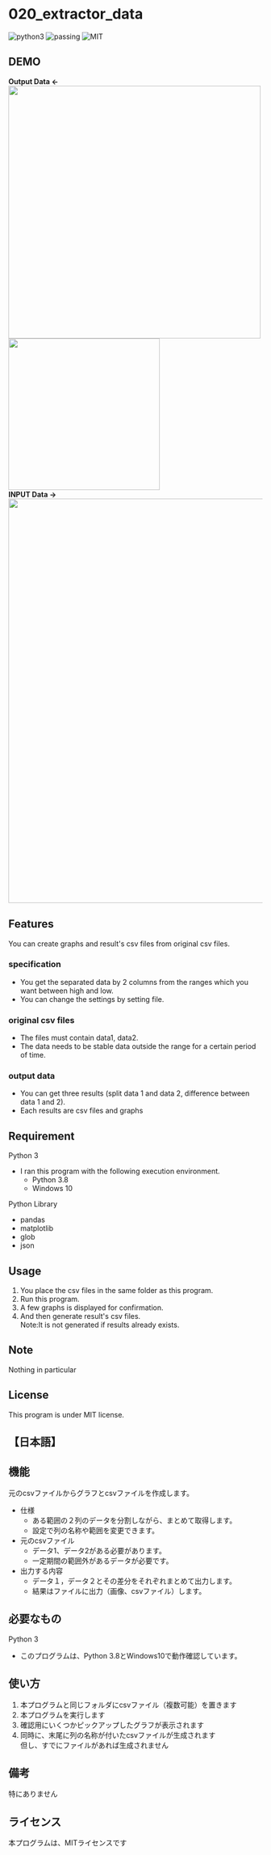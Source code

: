 # 020_extractor_data

![python3](https://img.shields.io/badge/type-python3-brightgreen)  ![passing](https://img.shields.io/badge/windows%20build-passing-brightgreen) ![MIT](https://img.shields.io/badge/license-MIT-brightgreen)  

## DEMO

**Output Data  <-**  
<img src="https://user-images.githubusercontent.com/44888139/107183101-712a6180-6a21-11eb-8b92-5a43b8c1f022.png" width="500px">
<img src="https://user-images.githubusercontent.com/44888139/107182792-c31eb780-6a20-11eb-9a7b-309a94fc6b3a.png" width="300px">  
**INPUT Data  ->**  
<img src="https://user-images.githubusercontent.com/44888139/107188318-cb7bf000-6a2a-11eb-9116-67bed97f6ad5.png" width="800px"> 

## Features

You can create graphs and result's csv files from original csv files.

### specification

- You get the separated data by 2 columns from the ranges which you want between high and low.
- You can change the settings by setting file.

### original csv files

- The files must contain data1, data2.
- The data needs to be stable data outside the range for a certain period of time.

### output data

- You can get three results (split data 1 and data 2, difference between data 1 and 2).
- Each results are csv files and graphs

## Requirement  

Python 3

- I ran this program with the following execution environment.
  - Python 3.8
  - Windows 10

Python Library

- pandas
- matplotlib
- glob
- json

## Usage

1. You place the csv files in the same folder as this program.
1. Run this program.
1. A few graphs is displayed for confirmation.
1. And then generate result's csv files.  
   Note:It is not generated if results already exists.

## Note

Nothing in particular

## License

This program is under MIT license.

## 【日本語】

## 機能

元のcsvファイルからグラフとcsvファイルを作成します。

- 仕様
  - ある範囲の２列のデータを分割しながら、まとめて取得します。
  - 設定で列の名称や範囲を変更できます。
- 元のcsvファイル
  - データ1、データ2がある必要があります。
  - 一定期間の範囲外があるデータが必要です。
- 出力する内容
  - データ１，データ２とその差分をそれぞれまとめて出力します。
  - 結果はファイルに出力（画像、csvファイル）します。

## 必要なもの

Python 3

- このプログラムは、Python 3.8とWindows10で動作確認しています。

## 使い方

1. 本プログラムと同じフォルダにcsvファイル（複数可能）を置きます
1. 本プログラムを実行します
1. 確認用にいくつかピックアップしたグラフが表示されます
1. 同時に、末尾に列の名称が付いたcsvファイルが生成されます  
   但し、すでにファイルがあれば生成されません

## 備考

特にありません

## ライセンス

本プログラムは、MITライセンスです
